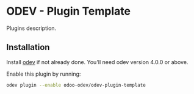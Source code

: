 # ODEV - Plugin Template

Plugins description.

## Installation

Install [odev](https://github.com/odoo-odev/odev/tree/main?tab=readme-ov-file#installation) if not already done. You'll
need odev version 4.0.0 or above.

Enable this plugin by running:

```bash
odev plugin --enable odoo-odev/odev-plugin-template
```
